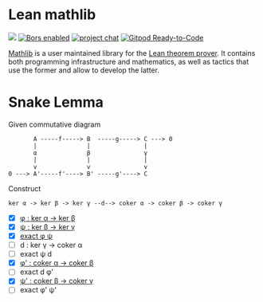 # Lean mathlib

![](https://github.com/leanprover-community/mathlib/workflows/continuous%20integration/badge.svg?branch=master)
[![Bors enabled](https://bors.tech/images/badge_small.svg)](https://app.bors.tech/repositories/24316)
[![project chat](https://img.shields.io/badge/zulip-join_chat-brightgreen.svg)](https://leanprover.zulipchat.com)
[![Gitpod Ready-to-Code](https://img.shields.io/badge/Gitpod-ready--to--code-blue?logo=gitpod)](https://gitpod.io/#https://github.com/leanprover-community/mathlib)

[Mathlib](https://leanprover-community.github.io) is a user maintained library for the [Lean theorem prover](https://leanprover.github.io).
It contains both programming infrastructure and mathematics,
as well as tactics that use the former and allow to develop the latter.

# Snake Lemma

Given commutative diagram
```
       A -----f-----> B  -----g-----> C ---> 0
       |              |               |
       α              β               γ
       |              |               |
       v              v               v
0 ---> A'-----f'----> B' -----g'----> C
```
Construct
```
ker α -> ker β -> ker γ --d--> coker α -> coker β -> coker γ
```

- [x] [φ  : ker α -> ker β](src/category_theory/abelian/diagram_lemmas/kernel.lean#L66)
- [x] [ψ  : ker β -> ker γ](src/category_theory/abelian/diagram_lemmas/kernel.lean#L67)
- [x] [exact φ ψ](src/category_theory/abelian/diagram_lemmas/kernel.lean#L114)
- [ ] d  : ker γ -> coker α
- [ ] exact ψ d
- [x] [φ'  : coker α -> coker β](src/category_theory/abelian/diagram_lemmas/cokernel.lean#L66)
- [ ] exact d φ'
- [x] [ψ'  : coker β -> coker γ](src/category_theory/abelian/diagram_lemmas/cokernel.lean#L67)
- [ ] exact φ' ψ'
